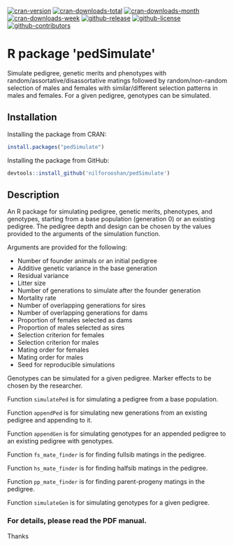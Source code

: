 [![cran-version](https://www.r-pkg.org/badges/version/pedSimulate)](https://cran.r-project.org/package=pedSimulate)
[![cran-downloads-total](https://cranlogs.r-pkg.org/badges/grand-total/pedSimulate?color=green)](https://cran.r-project.org/package=pedSimulate)
[![cran-downloads-month](https://cranlogs.r-pkg.org/badges/last-month/pedSimulate?color=green)](https://cran.r-project.org/package=pedSimulate)
[![cran-downloads-week](https://cranlogs.r-pkg.org/badges/last-week/pedSimulate?color=green)](https://cran.r-project.org/package=pedSimulate)
[![github-release](https://img.shields.io/github/release/nilforooshan/pedSimulate.svg)](https://github.com/nilforooshan/pedSimulate)
[![github-license](https://img.shields.io/github/license/nilforooshan/pedSimulate.svg)](https://github.com/nilforooshan/pedSimulate/blob/master/LICENSE)
[![github-contributors](https://img.shields.io/github/contributors/nilforooshan/pedSimulate.svg)](https://github.com/nilforooshan/pedSimulate/graphs/contributors/)

# R package 'pedSimulate'

Simulate pedigree, genetic merits and phenotypes with random/assortative/disassortative matings followed by random/non-random selection of males and females with similar/different selection patterns in males and females.
For a given pedigree, genotypes can be simulated.

## Installation

Installing the package from CRAN:

```r
install.packages("pedSimulate")
```

Installing the package from GitHub:

```r
devtools::install_github('nilforooshan/pedSimulate')
```

## Description

An R package for simulating pedigree, genetic merits, phenotypes, and genotypes, starting from a base population (generation 0) or an existing pedigree.
The pedigree depth and design can be chosen by the values provided to the arguments of the simulation function.

Arguments are provided for the following:

- Number of founder animals or an initial pedigree
- Additive genetic variance in the base generation
- Residual variance
- Litter size
- Number of generations to simulate after the founder generation
- Mortality rate
- Number of overlapping generations for sires
- Number of overlapping generations for dams
- Proportion of females selected as dams
- Proportion of males selected as sires
- Selection criterion for females
- Selection criterion for males
- Mating order for females
- Mating order for males
- Seed for reproducible simulations

Genotypes can be simulated for a given pedigree. Marker effects to be chosen by the researcher.

Function `simulatePed` is for simulating a pedigree from a base population.

Function `appendPed` is for simulating new generations from an existing pedigree and appending to it.

Function `appendGen` is for simulating genotypes for an appended pedigree to an existing pedigree with genotypes.

Function `fs_mate_finder` is for finding fullsib matings in the pedigree.

Function `hs_mate_finder` is for finding halfsib matings in the pedigree.

Function `pp_mate_finder` is for finding parent-progeny matings in the pedigree.

Function `simulateGen` is for simulating genotypes for a given pedigree.

### For details, please read the PDF manual.

Thanks
